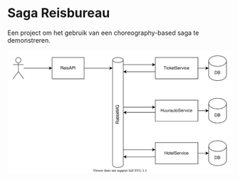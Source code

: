 # Saga Reisbureau

Een project om het gebruik van een choreography-based saga te demonstreren.

![](.img/SagaImplementation.drawio.svg)